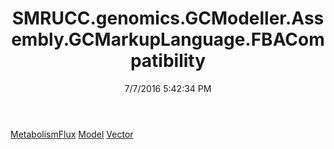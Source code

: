 ﻿---
title: SMRUCC.genomics.GCModeller.Assembly.GCMarkupLanguage.FBACompatibility
date: 7/7/2016 5:42:34 PM
---

[MetabolismFlux](T-SMRUCC.genomics.GCModeller.Assembly.GCMarkupLanguage.FBACompatibility.MetabolismFlux.html)
[Model](T-SMRUCC.genomics.GCModeller.Assembly.GCMarkupLanguage.FBACompatibility.Model.html)
[Vector](T-SMRUCC.genomics.GCModeller.Assembly.GCMarkupLanguage.FBACompatibility.Vector.html)

